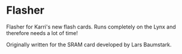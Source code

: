 # Flasher

Flasher for Karri's new flash cards. Runs completely on the Lynx and therefore
needs a lot of time!

Originally written for the SRAM card developed by Lars Baumstark.
